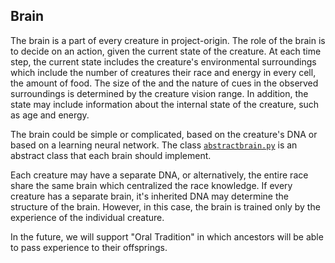## Brain

The brain is a part of every creature in project-origin.
The role of the brain is to decide on an action, given the current state of the creature.
At each time step, the current state includes the creature's environmental surroundings which include the number of creatures their race and energy in every cell, the amount of food.
The size of the and the nature of cues in the observed surroundings is determined by the creature vision range.
In addition, the state may include information about the internal state of the creature, such as age and energy.

The brain could be simple or complicated, based on the creature's DNA or based on a learning neural network.
The class [`abstractbrain.py`](/brains/abstractbrain.py) is an abstract class that each brain should implement.

Each creature may have a separate DNA, or alternatively, the entire race share the same brain which centralized the race knowledge.
If every creature has a separate brain, it's inherited DNA may determine the structure of the brain.
However, in this case, the brain is trained only by the experience of the individual creature.

In the future, we will support  "Oral Tradition" in which ancestors will be able to pass experience to their offsprings. 